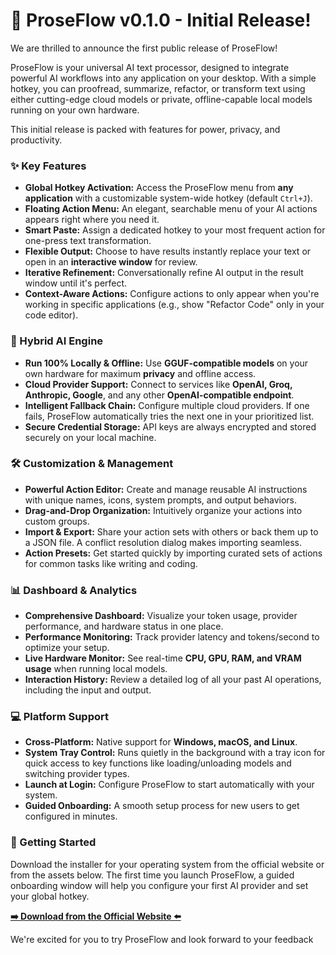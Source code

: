 # 🎉 ProseFlow v0.1.0 - Initial Release!

We are thrilled to announce the first public release of ProseFlow!

ProseFlow is your universal AI text processor, designed to integrate powerful AI workflows into any application on your desktop. With a simple hotkey, you can proofread, summarize, refactor, or transform text using either cutting-edge cloud models or private, offline-capable local models running on your own hardware.

This initial release is packed with features for power, privacy, and productivity.

### ✨ Key Features

*   **Global Hotkey Activation:** Access the ProseFlow menu from **any application** with a customizable system-wide hotkey (default `Ctrl+J`).
*   **Floating Action Menu:** An elegant, searchable menu of your AI actions appears right where you need it.
*   **Smart Paste:** Assign a dedicated hotkey to your most frequent action for one-press text transformation.
*   **Flexible Output:** Choose to have results instantly replace your text or open in an **interactive window** for review.
*   **Iterative Refinement:** Conversationally refine AI output in the result window until it's perfect.
*   **Context-Aware Actions:** Configure actions to only appear when you're working in specific applications (e.g., show "Refactor Code" only in your code editor).

### 🧠 Hybrid AI Engine

*   **Run 100% Locally & Offline:** Use **GGUF-compatible models** on your own hardware for maximum **privacy** and offline access.
*   **Cloud Provider Support:** Connect to services like **OpenAI, Groq, Anthropic, Google**, and any other **OpenAI-compatible endpoint**.
*   **Intelligent Fallback Chain:** Configure multiple cloud providers. If one fails, ProseFlow automatically tries the next one in your prioritized list.
*   **Secure Credential Storage:** API keys are always encrypted and stored securely on your local machine.

### 🛠️ Customization & Management

*   **Powerful Action Editor:** Create and manage reusable AI instructions with unique names, icons, system prompts, and output behaviors.
*   **Drag-and-Drop Organization:** Intuitively organize your actions into custom groups.
*   **Import & Export:** Share your action sets with others or back them up to a JSON file. A conflict resolution dialog makes importing seamless.
*   **Action Presets:** Get started quickly by importing curated sets of actions for common tasks like writing and coding.

### 📊 Dashboard & Analytics

*   **Comprehensive Dashboard:** Visualize your token usage, provider performance, and hardware status in one place.
*   **Performance Monitoring:** Track provider latency and tokens/second to optimize your setup.
*   **Live Hardware Monitor:** See real-time **CPU, GPU, RAM, and VRAM usage** when running local models.
*   **Interaction History:** Review a detailed log of all your past AI operations, including the input and output.

### 💻 Platform Support

*   **Cross-Platform:** Native support for **Windows, macOS, and Linux**.
*   **System Tray Control:** Runs quietly in the background with a tray icon for quick access to key functions like loading/unloading models and switching provider types.
*   **Launch at Login:** Configure ProseFlow to start automatically with your system.
*   **Guided Onboarding:** A smooth setup process for new users to get configured in minutes.

### 🚀 Getting Started

Download the installer for your operating system from the official website or from the assets below. The first time you launch ProseFlow, a guided onboarding window will help you configure your first AI provider and set your global hotkey.

**[➡️ Download from the Official Website ⬅️](https://lsxprime.github.io/proseflow-web)**

We're excited for you to try ProseFlow and look forward to your feedback